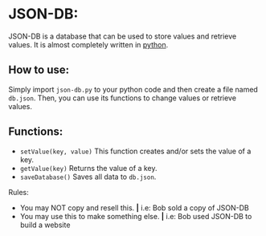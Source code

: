 # JSON-DB:
JSON-DB is a database that can be used to store values and retrieve values. It is almost completely written in [python](https://www.python.org/ "Official python website").

## How to use:
Simply import `json-db.py` to your python code and then create a file named `db.json`.
Then, you can use its functions to change values or retrieve values.

## Functions:
* `setValue(key, value)`
This function creates and/or sets the value of a key.
* `getValue(key)`
Returns the value of a key.
* `saveDatabase()`
Saves all data to `db.json`.

Rules:
* You may NOT copy and resell this. **|** i.e: Bob sold a copy of JSON-DB
* You may use this to make something else. **|** i.e: Bob used JSON-DB to build a website
